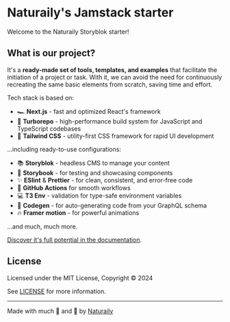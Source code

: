 # Naturaily's Jamstack starter

Welcome to the Naturaily Storyblok starter!

## What is our project?

It's a **ready-made set of tools, templates, and examples** that facilitate the initiation of a project or task.
With it, we can avoid the need for continuously recreating the same basic elements from scratch, saving time and effort.

Tech stack is based on:

- 🏎️ **Next.js** - fast and optimized React's framework
- 🌈 **Turborepo** - high-performance build system for JavaScript and TypeScript codebases
- 💅 **Tailwind CSS** - utility-first CSS framework for rapid UI development

...including ready-to-use configurations:

- 📚 **Storyblok** - headless CMS to manage your content
- 📕 **Storybook** - for testing and showcasing components
- ✨ **ESlint** & **Prettier** - for clean, consistent, and error-free code
- 🚀 **GitHub Actions** for smooth workflows
- 💻 **T3 Env** - validation for type-safe environment variables
- 🧬 **Codegen** - for auto-generating code from your GraphQL schema
- 🔥 **Framer motion** - for powerful animations

...and much, much more.

[Discover it's full potential in the documentation](https://naturaily-starter-docs.vercel.app/).

## License

Licensed under the MIT License, Copyright © 2024

See [LICENSE](LICENSE) for more information.

---

Made with much 🧡 and 💪 by <a href="https://naturaily.com/">Naturaily</a>
